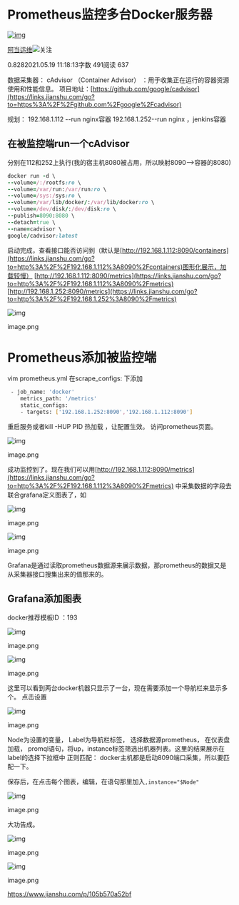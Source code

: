 # Prometheus监控多台Docker服务器

[![img](https://upload.jianshu.io/users/upload_avatars/21291059/6228b9ee-2333-4bde-9e69-20f3b468d97d.png?imageMogr2/auto-orient/strip|imageView2/1/w/96/h/96/format/webp)](https://www.jianshu.com/u/b85d4a0457bd)

[阿当运维](https://www.jianshu.com/u/b85d4a0457bd)[![  ](https://upload.jianshu.io/user_badge/19c2bea4-c7f7-467f-a032-4fed9acbc55d)](https://www.jianshu.com/mobile/creator)关注

0.8282021.05.19 11:18:13字数 491阅读 637

数据采集器：
cAdvisor （Container Advisor） ：用于收集正在运行的容器资源使用和性能信息。
项目地址：[https://github.com/google/cadvisor](https://links.jianshu.com/go?to=https%3A%2F%2Fgithub.com%2Fgoogle%2Fcadvisor)

规划：
192.168.1.112 --run nginx容器
192.168.1.252--run nginx ，jenkins容器

## 在被监控端run一个cAdvisor

分别在112和252上执行(我的宿主机8080被占用，所以映射8090-->容器的8080)



```ruby
docker run -d \
--volume=/:/rootfs:ro \
--volume=/var/run:/var/run:ro \
--volume=/sys:/sys:ro \
--volume=/var/lib/docker/:/var/lib/docker:ro \
--volume=/dev/disk/:/dev/disk:ro \
--publish=8090:8080 \
--detach=true \
--name=cadvisor \
google/cadvisor:latest
```

启动完成，查看接口能否访问到（默认是[http://192.168.1.112:8090/containers](https://links.jianshu.com/go?to=http%3A%2F%2F192.168.1.112%3A8090%2Fcontainers)图形化展示，加载较慢）
[http://192.168.1.112:8090/metrics](https://links.jianshu.com/go?to=http%3A%2F%2F192.168.1.112%3A8090%2Fmetrics)
[http://192.168.1.252:8090/metrics](https://links.jianshu.com/go?to=http%3A%2F%2F192.168.1.252%3A8090%2Fmetrics)

![img](https://upload-images.jianshu.io/upload_images/21291059-f705c0bae8194629.png?imageMogr2/auto-orient/strip|imageView2/2/w/936/format/webp)

image.png



# Prometheus添加被监控端

vim prometheus.yml 在scrape_configs: 下添加



```bash
 - job_name: 'docker'
    metrics_path: '/metrics'
    static_configs:
    - targets: ['192.168.1.252:8090','192.168.1.112:8090']
```

重启服务或者kill -HUP PID 热加载 ，让配置生效。
访问prometheus页面。



![img](https://upload-images.jianshu.io/upload_images/21291059-73f0ff20d02d5272.png?imageMogr2/auto-orient/strip|imageView2/2/w/1200/format/webp)

image.png

成功监控到了。现在我们可以用[http://192.168.1.112:8090/metrics](https://links.jianshu.com/go?to=http%3A%2F%2F192.168.1.112%3A8090%2Fmetrics) 中采集数据的字段去联合grafana定义图表了，如

![img](https://upload-images.jianshu.io/upload_images/21291059-1cc889186d334330.png?imageMogr2/auto-orient/strip|imageView2/2/w/857/format/webp)

image.png



![img](https://upload-images.jianshu.io/upload_images/21291059-64ca7835e21b91f5.png?imageMogr2/auto-orient/strip|imageView2/2/w/1108/format/webp)

image.png



Grafana是通过读取prometheus数据源来展示数据，那prometheus的数据又是从采集器接口搜集出来的值那来的。

## Grafana添加图表

docker推荐模板ID ：193



![img](https://upload-images.jianshu.io/upload_images/21291059-f2eafa430a29ceba.png?imageMogr2/auto-orient/strip|imageView2/2/w/965/format/webp)

image.png



![img](https://upload-images.jianshu.io/upload_images/21291059-29dac334d47d3fee.png?imageMogr2/auto-orient/strip|imageView2/2/w/1200/format/webp)

image.png

这里可以看到两台docker机器只显示了一台，现在需要添加一个导航栏来显示多个。
点击设置

![img](https://upload-images.jianshu.io/upload_images/21291059-4345ed0d07ac18b5.png?imageMogr2/auto-orient/strip|imageView2/2/w/1200/format/webp)

image.png

Node为设置的变量，
Label为导航栏标签，
选择数据源prometheus，
在仪表盘加载，
promql语句，将up，instance标签筛选出机器列表。这里的结果展示在label的选择下拉框中
正则匹配： docker主机都是启动8090端口采集，所以要匹配一下。

保存后，在点击每个图表，编辑，在语句那里加入`,instance="$Node"`

![img](https://upload-images.jianshu.io/upload_images/21291059-35112ba71a307d8c.png?imageMogr2/auto-orient/strip|imageView2/2/w/1200/format/webp)

image.png



大功告成。



![img](https://upload-images.jianshu.io/upload_images/21291059-7d3b493f880e02b2.png?imageMogr2/auto-orient/strip|imageView2/2/w/1200/format/webp)

image.png



![img](https://upload-images.jianshu.io/upload_images/21291059-ba386d97294c9831.png?imageMogr2/auto-orient/strip|imageView2/2/w/1200/format/webp)

image.png



https://www.jianshu.com/p/105b570a52bf